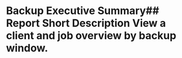 # Backup Executive Summary## Report Short Description View a client and job overview by backup window.